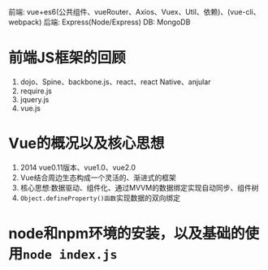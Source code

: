 前端: vue+es6(公共组件、vueRouter、Axios、Vuex、Util、依赖)、(vue-cli、webpack)
后端: Express(Node/Express)
DB: MongoDB

# 前端JS框架的回顾
1. dojo、Spine、backbone.js、react、react Native、anjular
2. require.js
3. jquery.js
4. vue.js

# Vue的概况以及核心思想
1. 2014 vue0.11版本、vue1.0、vue2.0
2. Vue结合周边生态构成一个灵活的、渐进式的框架
3. 核心思想:数据驱动、组件化、通过MVVM的数据绑定实现自动同步、组件树
4. `Object.defineProperty()函数`实现数据的双向绑定

# node和npm环境的安装，以及基础的使用``node index.js``
